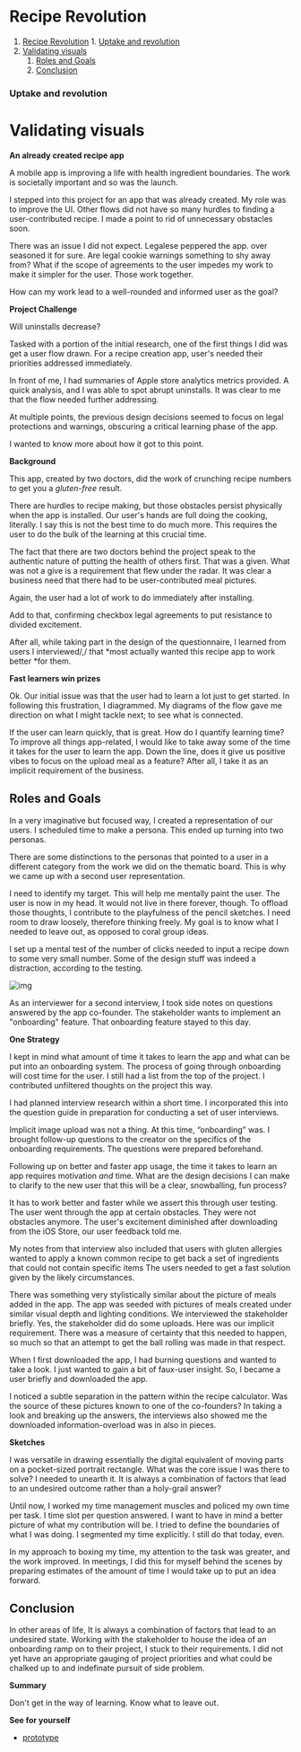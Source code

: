 # Recipe Revolution

1.  [Recipe Revolution](#orgf7c277d)
        1.  [Uptake and revolution](#orgd4496fc)
2.  [Validating visuals](#orgd4ccac6)
    1.  [Roles and Goals](#orgab7bb20)
    2.  [Conclusion](#orgefd181b)



<a id="orgd4496fc"></a>

### Uptake and revolution


<a id="orgd4ccac6"></a>

# Validating visuals

**An already created recipe app**

A mobile app is improving a life with health ingredient boundaries. The
work is societally important and so was the launch.

I stepped into this project for an app that was already created. My role
was to improve the UI. Other flows did not have so many hurdles to
finding a user-contributed recipe. I made a point to rid of unnecessary
obstacles soon.

There was an issue I did not expect. Legalese peppered the app. over
seasoned it for sure. Are legal cookie warnings something to shy away
from? What if the scope of agreements to the user impedes my work to
make it simpler for the user. Those work together.

How can my work lead to a well-rounded and informed user as the goal?

**Project Challenge**

Will uninstalls decrease?

Tasked with a portion of the initial research, one of the first things I
did was get a user flow drawn. For a recipe creation app, user's needed
their priorities addressed immediately.

In front of me, I had summaries of Apple store analytics metrics
provided. A quick analysis, and I was able to spot abrupt uninstalls. It
was clear to me that the flow needed further addressing.

At multiple points, the previous design decisions seemed to focus on
legal protections and warnings, obscuring a critical learning phase of
the app.

I wanted to know more about how it got to this point.

**Background**

This app, created by two doctors, did the work of crunching recipe
numbers to get you a *gluten-free* result.

There are hurdles to recipe making, but those obstacles persist
physically when the app is installed. Our user's hands are full doing
the cooking, literally. I say this is not the best time to do much more.
This requires the user to do the bulk of the learning at this crucial
time.

The fact that there are two doctors behind the project speak to the
authentic nature of putting the health of others first. That was a
given. What was not a give is a requirement that flew under the radar.
It was clear a business need that there had to be user-contributed meal
pictures.

Again, the user had a lot of work to do immediately after installing.

Add to that, confirming checkbox legal agreements to put resistance to
divided excitement.

After all, while taking part in the design of the questionnaire, I
learned from users I interviewed/,/ that \*most actually wanted this
recipe app to work better \*for them.

**Fast learners win prizes**

Ok. Our initial issue was that the user had to learn a lot just to get
started. In following this frustration, I diagrammed. My diagrams of the
flow gave me direction on what I might tackle next; to see what is
connected.

If the user can learn quickly, that is great. How do I quantify learning
time? To improve all things app-related, I would like to take away some
of the time it takes for the user to learn the app. Down the line, does
it give us positive vibes to focus on the upload meal as a feature?
After all, I take it as an implicit requirement of the business.


<a id="orgab7bb20"></a>

## Roles and Goals

In a very imaginative but focused way, I created a representation of our
users. I scheduled time to make a persona. This ended up turning into
two personas.

There are some distinctions to the personas that pointed to a user in a
different category from the work we did on the thematic board. This is
why we came up with a second user representation.

I need to identify my target. This will help me mentally paint the user.
The user is now in my head. It would not live in there forever, though.
To offload those thoughts, I contribute to the playfulness of the pencil
sketches. I need room to draw loosely, therefore thinking freely. My
goal is to know what I needed to leave out, as opposed to coral group
ideas.

I set up a mental test of the number of clicks needed to input a recipe
down to some very small number. Some of the design stuff was indeed a
distraction, according to the testing.

![img](https://assets.website-files.com/5d7d44d8cb34e48b799f7af4/6120490da671e23eccd6c1d5_drizzling.png)

As an interviewer for a second interview, I took side notes on questions
answered by the app co-founder. The stakeholder wants to implement an
"onboarding" feature. That onboarding feature stayed to this day.

**One Strategy**

I kept in mind what amount of time it takes to learn the app and what
can be put into an onboarding system. The process of going through
onboarding will cost time for the user. I still had a list from the top
of the project. I contributed unfiltered thoughts on the project this
way.

I had planned interview research within a short time. I incorporated
this into the question guide in preparation for conducting a set of user
interviews.

Implicit image upload was not a thing. At this time, “onboarding” was. I
brought follow-up questions to the creator on the specifics of the
onboarding requirements. The questions were prepared beforehand.

Following up on better and faster app usage, the time it takes to learn
an app requires motivation *and* time. What are the design decisions I
can make to clarify to the new user that this will be a clear,
snowballing, fun process?

It has to work better and faster while we assert this through user
testing. The user went through the app at certain obstacles. They were
not obstacles anymore. The user's excitement diminished after
downloading from the iOS Store, our user feedback told me.

My notes from that interview also included that users with gluten
allergies wanted to apply a known common recipe to get back a set of
ingredients that could not contain specific items The users needed to
get a fast solution given by the likely circumstances.

There was something very stylistically similar about the picture of
meals added in the app. The app was seeded with pictures of meals
created under similar visual depth and lighting conditions. We
interviewed the stakeholder briefly. Yes, the stakeholder did do some
uploads. Here was our implicit requirement. There was a measure of
certainty that this needed to happen, so much so that an attempt to get
the ball rolling was made in that respect.

When I first downloaded the app, I had burning questions and wanted to
take a look. I just wanted to gain a bit of faux-user insight. So, I
became a user briefly and downloaded the app.

I noticed a subtle separation in the pattern within the recipe
calculator. Was the source of these pictures known to one of the
co-founders? In taking a look and breaking up the answers, the
interviews also showed me the downloaded information-overload was in
also in pieces.

**Sketches**

I was versatile in drawing essentially the digital equivalent of moving
parts on a pocket-sized portrait rectangle. What was the core issue I
was there to solve? I needed to unearth it. It is always a combination
of factors that lead to an undesired outcome rather than a holy-grail
answer?

Until now, I worked my time management muscles and policed my own time
per task. I time slot per question answered. I want to have in mind a
better picture of what my contribution will be. I tried to define the
boundaries of what I was doing. I segmented my time explicitly. I still
do that today, even.

In my approach to boxing my time, my attention to the task was greater,
and the work improved. In meetings, I did this for myself behind the
scenes by preparing estimates of the amount of time I would take up to
put an idea forward.


<a id="orgefd181b"></a>

## Conclusion

In other areas of life, It is always a combination of factors that lead
to an undesired state. Working with the stakeholder to house the idea of
an onboarding ramp on to their project, I stuck to their requirements. I
did not yet have an appropriate gauging of project priorities and what
could be chalked up to and indefinate pursuit of side problem.

**Summary**

Don't get in the way of learning. Know what to leave out.

**See for yourself**

-   [prototype](<https://xd.adobe.com/view/038ea04b-be9b-42a8-8b5a-e1c9f1537b96-56dd/?fullscreen>)

